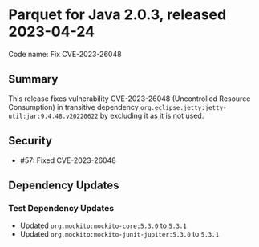 # Parquet for Java 2.0.3, released 2023-04-24

Code name: Fix CVE-2023-26048

## Summary

This release fixes vulnerability CVE-2023-26048 (Uncontrolled Resource Consumption) in transitive dependency `org.eclipse.jetty:jetty-util:jar:9.4.48.v20220622` by excluding it as it is not used.

## Security

* #57: Fixed CVE-2023-26048

## Dependency Updates

### Test Dependency Updates

* Updated `org.mockito:mockito-core:5.3.0` to `5.3.1`
* Updated `org.mockito:mockito-junit-jupiter:5.3.0` to `5.3.1`
